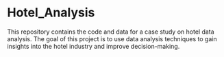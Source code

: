 # Hotel_Analysis
This repository contains the code and data for a case study on hotel data analysis. The goal of this project is to use data analysis techniques to gain insights into the hotel industry and improve decision-making.
